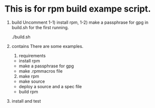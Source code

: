 This is for rpm build exampe script.
=====================================

1. build
	Uncomment 1-1) install rpm, 1-2) make a passphrase for gpg in build.sh for the first running.

	./build.sh

2. contains
	There are some examples.
	
	1) requirements
	- install rpm
	- make a passphrase for gpg
	- make .rpmmacros file

	2) make rpm
	- make source
	- deploy a source and a spec file
	- build rpm

3. install and test




